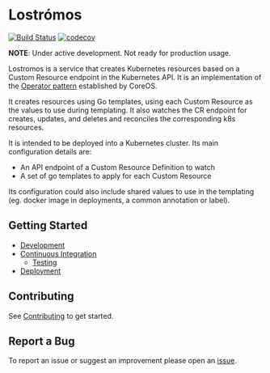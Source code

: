 # Lostrómos

[![Build Status](https://travis-ci.org/wpengine/lostromos.svg?branch=master)](https://travis-ci.org/wpengine/lostromos)
[![codecov](https://codecov.io/gh/wpengine/lostromos/branch/master/graph/badge.svg)](https://codecov.io/gh/wpengine/lostromos)

**NOTE**: Under active development. Not ready for production usage.

Lostromos is a service that creates Kubernetes resources based on a Custom Resource
endpoint in the Kubernetes API. It is an implementation of the [Operator
pattern](https://coreos.com/blog/introducing-operators.html) established by CoreOS.

It creates resources using Go templates, using each Custom Resource as the values
to use during templating. It also watches the CR endpoint for creates, updates,
and deletes and reconciles the corresponding k8s resources.

It is intended to be deployed into a Kubernetes cluster. Its main configuration
details are:

- An API endpoint of a Custom Resource Definition to watch
- A set of go templates to apply for each Custom Resource

Its configuration could also include shared values to use in the templating (eg.
docker image in deployments, a common annotation or label).

## Getting Started

- [Development](./docs/development.md)
- [Continuous Integration](./docs/continuousIntegration.md)
  - [Testing](./docs/testing.md)
- [Deployment](./docs/deployment.md)

## Contributing

See [Contributing](./CONTRIBUTING.md) to get started.

## Report a Bug

To report an issue or suggest an improvement please open an [issue](https://github.com/wpengine/lostromos/issues).